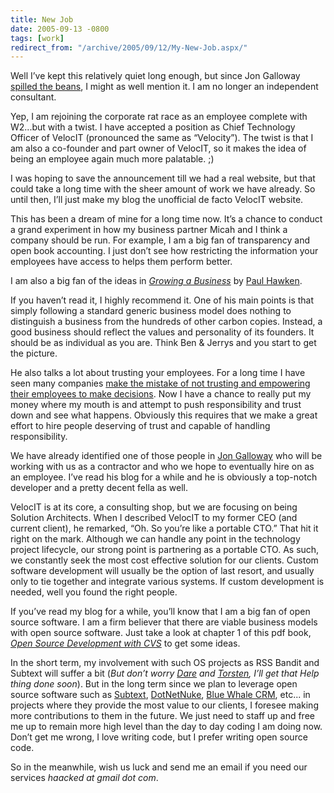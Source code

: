 ```yaml
---
title: New Job
date: 2005-09-13 -0800
tags: [work]
redirect_from: "/archive/2005/09/12/My-New-Job.aspx/"
---
```


Well I’ve kept this relatively quiet long enough, but since Jon Galloway
[spilled the
beans](http://weblogs.asp.net/jgalloway/archive/2005/09/09/424713.aspx),
I might as well mention it. I am no longer an independent consultant.

Yep, I am rejoining the corporate rat race as an employee complete with
W2...but with a twist. I have accepted a position as Chief Technology
Officer of VelocIT (pronounced the same as “Velocity”). The twist is
that I am also a co-founder and part owner of VelocIT, so it makes the
idea of being an employee again much more palatable. ;)

I was hoping to save the announcement till we had a real website, but
that could take a long time with the sheer amount of work we have
already. So until then, I’ll just make my blog the unofficial de facto
VelocIT website.

This has been a dream of mine for a long time now. It’s a chance to
conduct a grand experiment in how my business partner Micah and I think
a company should be run. For example, I am a big fan of transparency and
open book accounting. I just don’t see how restricting the information
your employees have access to helps them perform better.

I am also a big fan of the ideas in *[Growing a
Business](http://www.amazon.com/exec/obidos/tg/detail/-/0671671642/103-9411210-6787060?v=glance)*
by [Paul Hawken](http://www.twbookmark.com/authors/28/1711/).

If you haven’t read it, I highly recommend it. One of his main points is
that simply following a standard generic business model does nothing to
distinguish a business from the hundreds of other carbon copies.
Instead, a good business should reflect the values and personality of
its founders. It should be as individual as you are. Think Ben & Jerrys
and you start to get the picture.

He also talks a lot about trusting your employees. For a long time I
have seen many companies [make the mistake of not trusting and
empowering their employees to make
decisions](https://haacked.com/archive/2005/05/31/3952.aspx). Now I have
a chance to really put my money where my mouth is and attempt to push
responsibility and trust down and see what happens. Obviously this
requires that we make a great effort to hire people deserving of trust
and capable of handling responsibility.

We have already identified one of those people in [Jon
Galloway](http://weblogs.asp.net/jgalloway/) who will be working with us
as a contractor and who we hope to eventually hire on as an employee.
I’ve read his blog for a while and he is obviously a top-notch developer
and a pretty decent fella as well.

VelocIT is at its core, a consulting shop, but we are focusing on being
Solution Architects. When I described VelocIT to my former CEO (and
current client), he remarked, “Oh. So you’re like a portable CTO.” That
hit it right on the mark. Although we can handle any point in the
technology project lifecycle, our strong point is partnering as a
portable CTO. As such, we constantly seek the most cost effective
solution for our clients. Custom software development will usually be
the option of last resort, and usually only to tie together and
integrate various systems. If custom development is needed, well you
found the right people.

If you’ve read my blog for a while, you’ll know that I am a big fan of
open source software. I am a firm believer that there are viable
business models with open source software. Just take a look at chapter 1
of this pdf book, *[Open Source Development with
CVS](http://www.google.com/url?sa=t&ct=res&cd=1&url=http%3A//cvsbook.red-bean.com/OSDevWithCVS_3E.pdf&ei=bn4mQ4mrMs-YsAHfg9HGBg)*
to get some ideas.

In the short term, my involvement with such OS projects as RSS Bandit
and Subtext will suffer a bit (*But don’t worry
[Dare](http://www.25hoursaday.com/weblog/) and
[Torsten](http://www.rendelmann.info/blog/), I’ll get that Help thing
done soon*). But in the long term since we plan to leverage open source
software such as [Subtext](http://www.subtextproject.com/),
[DotNetNuke](http://www.dotnetnuke.com/), [Blue Whale
CRM](http://www.bluewhalecrm.com/), etc... in projects where they
provide the most value to our clients, I foresee making more
contributions to them in the future. We just need to staff up and free
me up to remain more high level than the day to day coding I am doing
now. Don’t get me wrong, I love writing code, but I prefer writing open
source code.

So in the meanwhile, wish us luck and send me an email if you need our
services *haacked at gmail dot com*.

